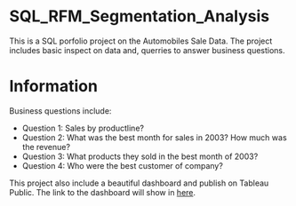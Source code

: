 # SQL_RFM_Segmentation_Analysis
This is a SQL porfolio project on the Automobiles Sale Data. The project includes basic inspect on data and, querries to answer business questions.

# Information
Business questions include:
- Question 1: Sales by productline?
- Question 2: What was the best month for sales in 2003? How much was the revenue?
- Question 3: What products they sold in the best month of 2003?
- Question 4: Who were the best customer of company?

This project also include a beautiful dashboard and publish on Tableau Public. The link to the dashboard will show in [here]().
